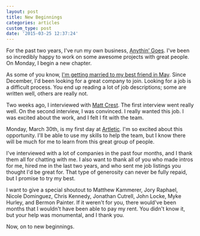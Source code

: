 ```yaml
---
layout: post
title: New Beginnings
categories: articles
custom_type: post
date: '2015-03-25 12:37:24'
---
```

For the past two years, I've run my own business, [Anythin’ Goes](http://anythingo.es/). I've been so incredibly happy to work on some awesome projects with great people. On Monday, I begin a new chapter.

As some of you know, [I'm getting married to my best friend in May](http://timandkelbel.com/). Since December, I'd been looking for a great company to join. Looking for a job is a difficult process. You end up reading a lot of job descriptions; some are written well, others are really not.

Two weeks ago, I interviewed with [Matt Crest](http://mattcrest.com/). The first interview went really well. On the second interview, I was convinced. I really wanted this job. I was excited about the work, and I felt I fit with the team. 

Monday, March 30th, is my first day at [Artletic](http://artletic.com/). I'm so excited about this opportunity. I'll be able to use my skills to help the team, but I know there will be much for me to learn from this great group of people.

I've interviewed with a lot of companies in the past four months, and I thank them all for chatting with me. I also want to thank all of you who made intros for me, hired me in the last two years, and who sent me job listings you thought I'd be great for. That type of generosity can never be fully repaid, but I promise to try my best. 

I want to give a special shoutout to Matthew Kammerer, Jory Raphael, Nicole Dominguez, Chris Kennedy, Jonathan Cutrell, John Locke, Myke Hurley, and Bermon Painter. If it weren't for you, there would've been months that I wouldn't have been able to pay my rent. You didn't know it, but your help was monumental, and I thank you.

Now, on to new beginnings.